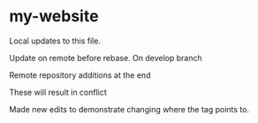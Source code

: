 # my-website

Local updates to this file.

Update on remote before rebase.
On develop branch


Remote repository additions at the end


These will result in conflict

Made new edits to demonstrate changing where the tag points to.
